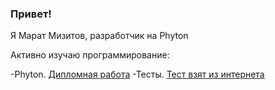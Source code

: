 ### Привет!
Я Марат Мизитов, разработчик на Phyton

Активно изучаю программирование:

-Phyton. [Дипломная работа](https://github.com/Umizmar/Vkinder23)
-Тесты. [Тест взят из интернета](https://github.com/Umizmar/Worktests)
